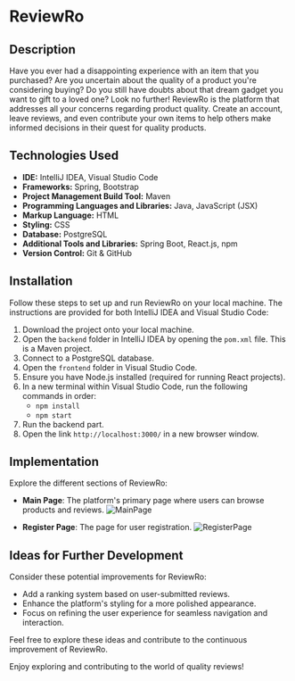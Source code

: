 # ReviewRo

## Description

Have you ever had a disappointing experience with an item that you purchased? Are you uncertain about the quality of a product you're considering buying? Do you still have doubts about that dream gadget you want to gift to a loved one? Look no further! ReviewRo is the platform that addresses all your concerns regarding product quality. Create an account, leave reviews, and even contribute your own items to help others make informed decisions in their quest for quality products.

## Technologies Used

- **IDE:** IntelliJ IDEA, Visual Studio Code
- **Frameworks:** Spring, Bootstrap
- **Project Management Build Tool:** Maven
- **Programming Languages and Libraries:** Java, JavaScript (JSX)
- **Markup Language:** HTML
- **Styling:** CSS
- **Database:** PostgreSQL
- **Additional Tools and Libraries:** Spring Boot, React.js, npm
- **Version Control:** Git & GitHub

## Installation

Follow these steps to set up and run ReviewRo on your local machine. The instructions are provided for both IntelliJ IDEA and Visual Studio Code:

1. Download the project onto your local machine.
2. Open the `backend` folder in IntelliJ IDEA by opening the `pom.xml` file. This is a Maven project.
3. Connect to a PostgreSQL database.
4. Open the `frontend` folder in Visual Studio Code.
5. Ensure you have Node.js installed (required for running React projects).
6. In a new terminal within Visual Studio Code, run the following commands in order:
   - `npm install`
   - `npm start`
7. Run the backend part.
8. Open the link `http://localhost:3000/` in a new browser window.

## Implementation

Explore the different sections of ReviewRo:

- **Main Page**: The platform's primary page where users can browse products and reviews.
![MainPage](https://github.com/mariodoescode/ReviewRo/assets/106011177/d84e83fa-3e43-4067-b96b-572e1f7e348e)

- **Register Page**: The page for user registration.
![RegisterPage](https://github.com/mariodoescode/Codecool-Shop/assets/106011177/5fe78736-9065-41e6-b0ba-4f82609b071c)


## Ideas for Further Development

Consider these potential improvements for ReviewRo:

- Add a ranking system based on user-submitted reviews.
- Enhance the platform's styling for a more polished appearance.
- Focus on refining the user experience for seamless navigation and interaction.

Feel free to explore these ideas and contribute to the continuous improvement of ReviewRo.

Enjoy exploring and contributing to the world of quality reviews!
